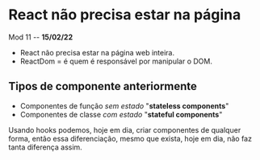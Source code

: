 # React não precisa estar na página

Mod 11 -- **15/02/22**

* React não precisa estar na página web inteira.
* ReactDom = é quem é responsável por manipular o DOM.

## Tipos de componente anteriormente

* Componentes de função *sem estado* "**stateless components**"
* Componentes de classe *com estado* "**stateful components**"

Usando hooks podemos, hoje em dia, criar componentes de qualquer forma, então essa diferenciação, mesmo que exista, hoje em dia, não faz tanta diferença assim.
